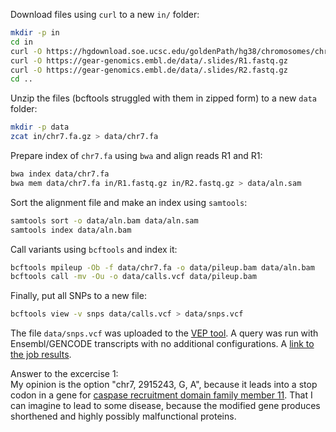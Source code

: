 Download files using `curl` to a new `in/` folder:
```sh
mkdir -p in
cd in
curl -O https://hgdownload.soe.ucsc.edu/goldenPath/hg38/chromosomes/chr7.fa.gz
curl -O https://gear-genomics.embl.de/data/.slides/R1.fastq.gz
curl -O https://gear-genomics.embl.de/data/.slides/R2.fastq.gz
cd ..
```

Unzip the files (bcftools struggled with them in zipped form) to a new `data` folder:
```sh
mkdir -p data
zcat in/chr7.fa.gz > data/chr7.fa
```

Prepare index of `chr7.fa` using `bwa` and align reads R1 and R1:
```sh
bwa index data/chr7.fa
bwa mem data/chr7.fa in/R1.fastq.gz in/R2.fastq.gz > data/aln.sam
```

Sort the alignment file and make an index using `samtools`:
```sh
samtools sort -o data/aln.bam data/aln.sam
samtools index data/aln.bam
```

Call variants using `bcftools` and index it:
```sh
bcftools mpileup -Ob -f data/chr7.fa -o data/pileup.bam data/aln.bam
bcftools call -mv -Ou -o data/calls.vcf data/pileup.bam
```

Finally, put all SNPs to a new file:
```sh
bcftools view -v snps data/calls.vcf > data/snps.vcf
```

The file `data/snps.vcf` was uploaded to the [VEP tool](https://www.ensembl.org/Multi/Tools/VEP?db=core). A query was run with Ensembl/GENCODE transcripts with no additional configurations. A [link to the job results](https://www.ensembl.org/Homo_sapiens/Tools/VEP/Results?tl=wMnPqmM6wvtGxgXt-10762971).

Answer to the excercise 1:  
My opinion is the option "chr7, 2915243, G, A", because it leads into a stop codon in a gene for [caspase recruitment domain family member 11](https://www.ensembl.org/Homo_sapiens/Transcript/ProteinSummary?db=core;g=ENSG00000198286;r=7:2915193-2915293;t=ENST00000396946;tl=wMnPqmM6wvtGxgXt-10762971). That I can imagine to lead to some disease, because the modified gene produces shorthened and highly possibly malfunctional proteins.